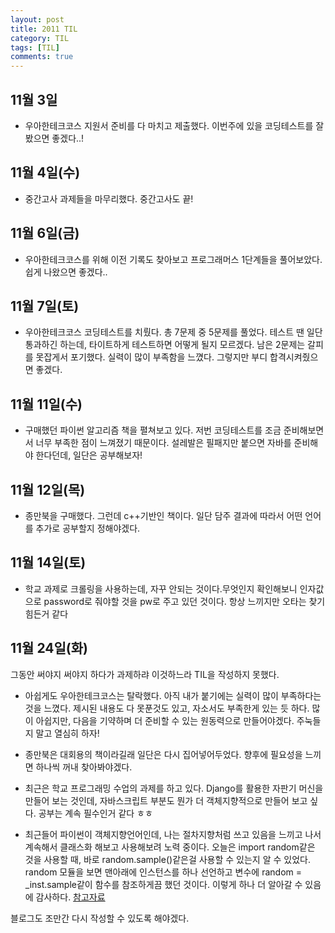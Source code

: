 ```yaml
---
layout: post
title: 2011 TIL
category: TIL
tags: [TIL]
comments: true
---
```


## 11월 3일

- 우아한테크코스 지원서 준비를 다 마치고 제출했다. 이번주에 있을 코딩테스트를 잘 봤으면 좋겠다..!

## 11월 4일(수)

- 중간고사 과제들을 마무리했다. 중간고사도 끝!

## 11월 6일(금)

- 우아한테크코스를 위해 이전 기록도 찾아보고 프로그래머스 1단계들을 풀어보았다. 쉽게 나왔으면 좋겠다..

## 11월 7일(토)

- 우아한테크코스 코딩테스트를 치뤘다. 총 7문제 중 5문제를 풀었다. 테스트 땐 일단 통과하긴 하는데, 타이트하게 테스트하면 어떻게 될지 모르겠다.
  남은 2문제는 갈피를 못잡게서 포기했다. 실력이 많이 부족함을 느꼈다. 그렇지만 부디 합격시켜줬으면 좋겠다.

## 11월 11일(수)

- 구매했던 파이썬 알고리즘 책을 펼쳐보고 있다. 저번 코딩테스트를 조금 준비해보면서 너무 부족한 점이 느껴졌기 때문이다. 설레발은 필패지만 붙으면 자바를 준비해야 한다던데, 일단은 공부해보자!

## 11월 12일(목)

- 종만북을 구매했다. 그런데 c++기반인 책이다. 일단 담주 결과에 따라서 어떤 언어를 추가로 공부할지 정해야겠다.

## 11월 14일(토)

- 학교 과제로 크롤링을 사용하는데, 자꾸 안되는 것이다.무엇인지 확인해보니 인자값으로 password로 줘야할 것을 pw로 주고 있던 것이다. 항상 느끼지만 오타는 찾기 힘든거 같다

## 11월 24일(화)

그동안 써야지 써야지 하다가 과제하랴 이것하느라 TIL을 작성하지 못했다.

- 아쉽게도 우아한테크코스는 탈락했다. 아직 내가 붙기에는 실력이 많이 부족하다는 것을 느꼈다. 제시된 내용도 다 못푼것도 있고, 자소서도 부족한게 있는 듯 하다. 많이 아쉽지만, 다음을 기약하며 더 준비할 수 있는 원동력으로 만들어야겠다. 주눅들지 말고 열심히 하자!

- 종만북은 대회용의 책이라길래 일단은 다시 집어넣어두었다. 향후에 필요성을 느끼면 하나씩 꺼내 찾아봐야겠다.

- 최근은 학교 프로그래밍 수업의 과제를 하고 있다. Django를 활용한 자판기 머신을 만들어 보는 것인데, 자바스크립트 부분도 뭔가 더 객체지향적으로 만들어 보고 싶다. 공부는 계속 필수인거 같다 ㅎㅎ

- 최근들어 파이썬이 객체지향언어인데, 나는 절차지향처럼 쓰고 있음을 느끼고 나서 계속해서 클래스화 해보고 사용해보려 노력 중이다. 오늘은 import random같은 것을 사용할 때, 바로 random.sample()같은걸 사용할 수 있는지 알 수 있었다. random 모듈을 보면 맨아래에 인스턴스를 하나 선언하고 변수에 random = _inst.sample같이 함수를 참조하게끔 했던 것이다. 이렇게 하나 더 알아갈 수 있음에 감사하다.
[참고자료](https://wikidocs.net/8033)

블로그도 조만간 다시 작성할 수 있도록 해야겠다.
